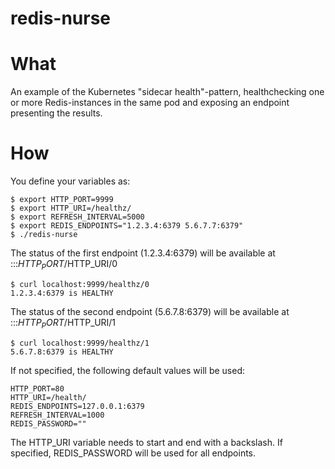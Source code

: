 # redis-nurse

# What
An example of the Kubernetes "sidecar health"-pattern, healthchecking one or more Redis-instances in the same pod and exposing an endpoint presenting the results.

# How
You define your variables as:
```
$ export HTTP_PORT=9999
$ export HTTP_URI=/healthz/
$ export REFRESH_INTERVAL=5000
$ export REDIS_ENDPOINTS="1.2.3.4:6379 5.6.7.7:6379"
$ ./redis-nurse
```

The status of the first endpoint (1.2.3.4:6379) will be available at :::$HTTP_PORT/$HTTP_URI/0
```
$ curl localhost:9999/healthz/0
1.2.3.4:6379 is HEALTHY
```

The status of the second endpoint (5.6.7.8:6379) will be available at :::$HTTP_PORT/$HTTP_URI/1
```
$ curl localhost:9999/healthz/1
5.6.7.8:6379 is HEALTHY
```

If not specified, the following default values will be used:
```
HTTP_PORT=80
HTTP_URI=/health/
REDIS_ENDPOINTS=127.0.0.1:6379
REFRESH_INTERVAL=1000
REDIS_PASSWORD=""
```

The HTTP_URI variable needs to start and end with a backslash.
If specified, REDIS_PASSWORD will be used for all endpoints.
